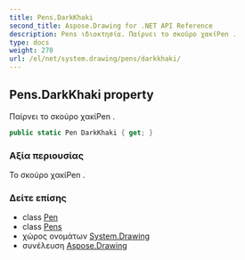 ```yaml
---
title: Pens.DarkKhaki
second_title: Aspose.Drawing for .NET API Reference
description: Pens ιδιοκτησία. Παίρνει το σκούρο χακίPen .
type: docs
weight: 270
url: /el/net/system.drawing/pens/darkkhaki/
---
```

## Pens.DarkKhaki property

Παίρνει το σκούρο χακίPen .

```csharp
public static Pen DarkKhaki { get; }
```

### Αξία περιουσίας

Το σκούρο χακίPen .

### Δείτε επίσης

* class [Pen](../../pen/)
* class [Pens](../)
* χώρος ονομάτων [System.Drawing](../../pens/)
* συνέλευση [Aspose.Drawing](../../../)


